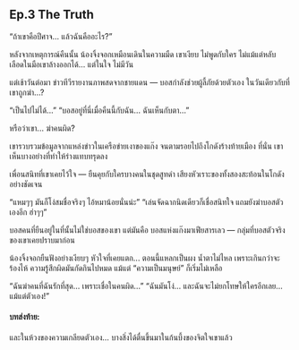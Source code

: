 ## Ep.3 The Truth

“ถ้าเขาคือปีศาจ... แล้วฉันคืออะไร?”

หลังจากเหตุการณ์คืนนั้น น้องจิ้งจอกเหมือนเดินในความมืด
เขาเงียบ ไม่พูดกับใคร ไม่แม้แต่หลับ
เลือดในมือเขาล้างออกได้… แต่ในใจ ไม่มีวัน

แต่เช้าวันต่อมา
ข่าวทีวีรายงานภาพสดจากชายแดน — บอสกำลังช่วยผู้ลี้ภัยด้วยตัวเอง
ในวันเดียวกับที่เขาถูกฆ่า…?

“เป็นไปไม่ได้…”
“บอสอยู่ที่นี่เมื่อคืนนี้กับฉัน… ฉันเห็นกับตา…”

หรือว่าเขา... ฆ่าคนผิด?

เขารวบรวมข้อมูลจากแหล่งข่าวในเครือข่ายเงาของแก๊ง จนตามรอยไปถึงโกดังร้างท้ายเมือง
ที่นั่น เขาเห็นบางอย่างที่ทำให้ร่างแทบทรุดลง

เพื่อนสนิทที่เขาเคยไว้ใจ — ยืนคุยกับใครบางคนในชุดสูทดำ
เสียงหัวเราะของทั้งสองสะท้อนในโกดังอย่างชัดเจน

“แหมๆๆ มันก็โง่สมชื่อจริงๆ ไอ้หมาน้อยนั่นน่ะ”
“เล่นจัดฉากนิดเดียวก็เชื่อสนิทใจ แถมยังฆ่าบอสตัวเองอีก ฮ่าๆๆ”

บอสคนที่ยืนอยู่ในที่นั้นไม่ใช่บอสของเขา
แต่มันคือ บอสแห่งแก๊งมาเฟียสารเลว — กลุ่มที่บอสตัวจริงของเขาเคยปราบมาก่อน

น้องจิ้งจอกยืนฟังอย่างเงียบๆ
หัวใจที่เคยแตก... ตอนนี้แหลกเป็นผง
น้ำตาไม่ไหล เพราะเกินกว่าจะร้องไห้
ความรู้สึกผิดมันกัดกินไปหมด แม้แต่ “ความเป็นมนุษย์” ก็เริ่มไม่เหลือ

“ฉันฆ่าคนที่ฉันรักที่สุด... เพราะเชื่อในคนผิด…”
“ฉันมันโง่… และฉันจะไม่ยกโทษให้ใครอีกเลย… แม้แต่ตัวเอง!”

#### บทส่งท้าย:
และในห้วงของความเกลียดตัวเอง…
บางสิ่งได้ตื่นขึ้นมาในก้นบึ้งของจิตใจเขาแล้ว